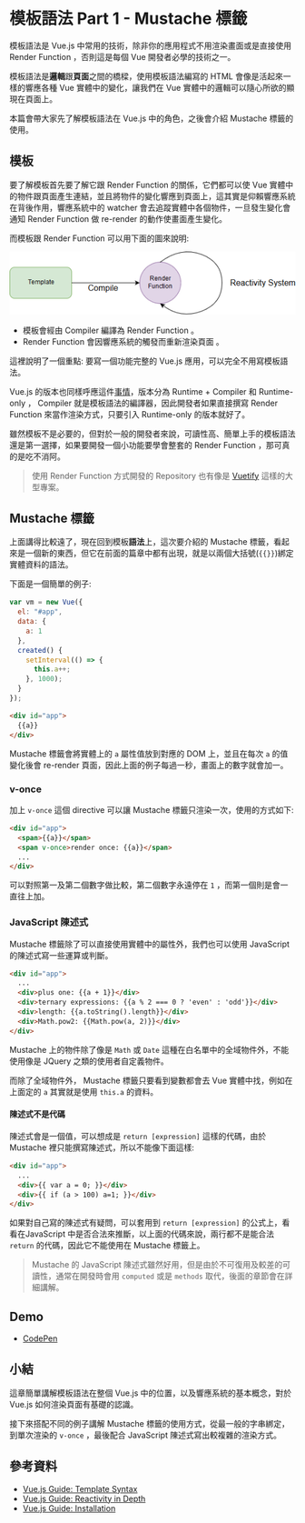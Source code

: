 # 模板語法 Part 1 - Mustache 標籤

模板語法是 Vue.js 中常用的技術，除非你的應用程式不用渲染畫面或是直接使用 Render Function ，否則這是每個 Vue 開發者必學的技術之一。

模板語法是**邏輯**跟**頁面**之間的橋樑，使用模板語法編寫的 HTML 會像是活起來一樣的響應各種 Vue 實體中的變化，讓我們在 Vue 實體中的邏輯可以隨心所欲的顯現在頁面上。

本篇會帶大家先了解模板語法在 Vue.js 中的角色，之後會介紹 Mustache 標籤的使用。

## 模板

要了解模板首先要了解它跟 Render Function 的關係，它們都可以使 Vue 實體中的物件跟頁面產生連結，並且將物件的變化響應到頁面上，這其實是仰賴響應系統在背後作用，響應系統中的 watcher 會去追蹤實體中各個物件，一旦發生變化會通知 Render Function 做 re-render 的動作使畫面產生變化。

而模板跟 Render Function 可以用下面的圖來說明:

![template syntax](./image/05_Mustache/templatesyntax.png)

* 模板會經由 Compiler 編譯為 Render Function 。
* Render Function 會因響應系統的觸發而重新渲染頁面 。

這裡說明了一個重點: 要寫一個功能完整的 Vue.js 應用，可以完全不用寫模板語法。

Vue.js 的版本也同樣呼應這件[事情](https://vuejs.org/v2/guide/installation.html#Runtime-Compiler-vs-Runtime-only)，版本分為 Runtime + Compiler 和 Runtime-only ， Compiler 就是模板語法的編譯器，因此開發者如果直接撰寫 Render Function 來當作渲染方式，只要引入 Runtime-only 的版本就好了。

雖然模板不是必要的，但對於一般的開發者來說，可讀性高、簡單上手的模板語法還是第一選擇，如果要開發一個小功能要學會整套的 Render Function ，那可真的是吃不消阿。

> 使用 Render Function 方式開發的 Repository 也有像是 [Vuetify](https://github.com/vuetifyjs/vuetify) 這樣的大型專案。

## Mustache 標籤

上面講得比較遠了，現在回到模板**語法**上，這次要介紹的 Mustache 標籤，看起來是一個新的東西，但它在前面的篇章中都有出現，就是以兩個大括號(`{{}}`)綁定實體資料的語法。

下面是一個簡單的例子:

```js
var vm = new Vue({
  el: "#app",
  data: {
    a: 1
  },
  created() {
    setInterval(() => {
      this.a++;
    }, 1000);
  }
});
```

```html
<div id="app">
  {{a}}
</div>
```

Mustache 標籤會將實體上的 `a` 屬性值放到對應的 DOM 上，並且在每次 `a` 的值變化後會 re-render 頁面，因此上面的例子每過一秒，畫面上的數字就會加一。

### v-once

加上 `v-once` 這個 directive 可以讓 Mustache 標籤只渲染一次，使用的方式如下:

```html
<div id="app">
  <span>{{a}}</span>
  <span v-once>render once: {{a}}</span>
  ...
</div>
```

可以對照第一及第二個數字做比較，第二個數字永遠停在 `1` ，而第一個則是會一直往上加。

### JavaScript 陳述式

Mustache 標籤除了可以直接使用實體中的屬性外，我們也可以使用 JavaScript 的陳述式寫一些運算或判斷。

```html
<div id="app">
  ...
  <div>plus one: {{a + 1}}</div>
  <div>ternary expressions: {{a % 2 === 0 ? 'even' : 'odd'}}</div>  
  <div>length: {{a.toString().length}}</div>
  <div>Math.pow2: {{Math.pow(a, 2)}}</div>
</div>
```

Mustache 上的物件除了像是 `Math` 或 `Date` 這種在白名單中的全域物件外，不能使用像是 JQuery 之類的使用者自定義物件。

而除了全域物件外， Mustache 標籤只要看到變數都會去 Vue 實體中找，例如在上面定的 `a` 其實就是使用 `this.a` 的資料。

#### 陳述式不是代碼

陳述式會是一個值，可以想成是 `return [expression]` 這樣的代碼，由於 Mustache 裡只能撰寫陳述式，所以不能像下面這樣:

```html
<div id="app">
  ...
  <div>{{ var a = 0; }}</div>
  <div>{{ if (a > 100) a=1; }}</div>
</div>
```

如果對自己寫的陳述式有疑問，可以套用到 `return [expression]` 的公式上，看看在JavaScript 中是否合法來推斷，以上面的代碼來說，兩行都不是能合法 `return` 的代碼，因此它不能使用在 Mustache 標籤上。

> Mustache 的 JavaScript 陳述式雖然好用，但是由於不可復用及較差的可讀性，通常在開發時會用 `computed` 或是 `methods` 取代，後面的章節會在詳細講解。

## Demo

* [CodePen](https://codepen.io/peterhpchen/pen/LgrNLP)

## 小結

這章簡單講解模板語法在整個 Vue.js 中的位置，以及響應系統的基本概念，對於 Vue.js 如何渲染頁面有基礎的認識。

接下來搭配不同的例子講解 Mustache 標籤的使用方式，從最一般的字串綁定，到單次渲染的 `v-once` ，最後配合 JavaScript 陳述式寫出較複雜的渲染方式。

## 參考資料

* [Vue.js Guide: Template Syntax](https://vuejs.org/v2/guide/syntax.html)
* [Vue.js Guide: Reactivity in Depth](https://vuejs.org/v2/guide/reactivity.html)
* [Vue.js Guide: Installation](https://vuejs.org/v2/guide/installation.html)
